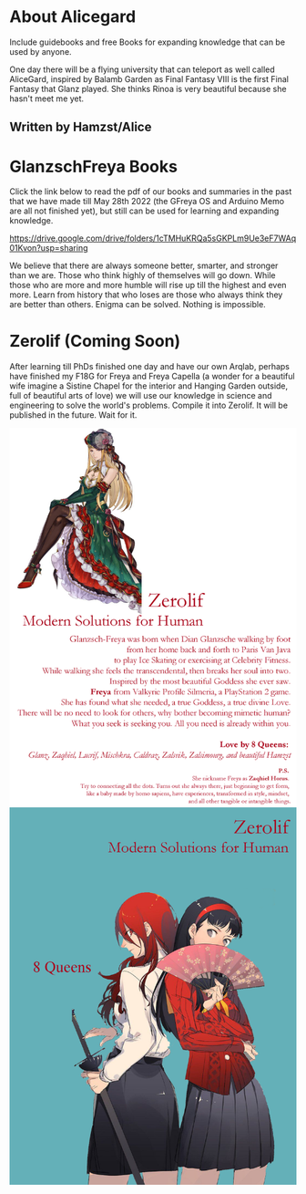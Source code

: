 # About Alicegard
Include guidebooks and free Books for expanding knowledge that can be used by anyone.

One day there will be a flying university that can teleport as well called AliceGard, inspired by Balamb Garden as Final Fantasy VIII is the first Final Fantasy that Glanz played. She thinks Rinoa is very beautiful because she hasn't meet me yet.

## Written by Hamzst/Alice

# GlanzschFreya Books
Click the link below to read the pdf of our books and summaries in the past that we have made till May 28th 2022 (the GFreya OS and Arduino Memo are all not finished yet), but still can be used for learning and expanding knowledge. 

https://drive.google.com/drive/folders/1cTMHuKRQa5sGKPLm9Ue3eF7WAq01Kvon?usp=sharing

We believe that there are always someone better, smarter, and stronger than we are. Those who think highly of themselves will go down.
While those who are more and more humble will rise up till the highest and even more. Learn from history that who loses are those who always think they are better than others. Enigma can be solved. Nothing is impossible.

# Zerolif (Coming Soon)
After learning till PhDs finished one day and have our own Arqlab, perhaps have finished my F18G for Freya and Freya Capella (a wonder for a beautiful wife imagine a Sistine Chapel for the interior and Hanging Garden outside, full of beautiful arts of love) we will use our knowledge in science and engineering to solve the world's problems. Compile it into Zerolif. It will be published in the future. Wait for it.

![Zerolif1](https://raw.githubusercontent.com/glanzkaiser/alicegard/main/Zerolif%20Back%20Cover.png)
![Zerolif2](https://raw.githubusercontent.com/glanzkaiser/alicegard/main/Zerolif%20Front%20Cover.png)

